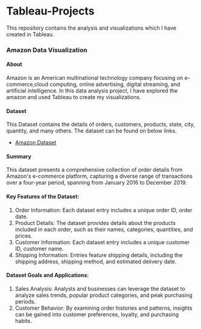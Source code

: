 # Tableau-Projects
This repository contains the analysis and visualizations which I have created in Tableau.

### Amazon Data Visualization
#### About
Amazon is an American multinational technology company focusing on e-commerce,cloud computing, online advertising, digital streaming, and artificial intelligence. In this data analysis project, I have explored the amazon and used Tableau to create my visualizations.

#### Dataset
This Dataset contains the details of orders, customers, products, state, city, quantity, and many others. The dataset can be found on below links.

- [Amazon Dataset](https://github.com/Pratham-dhobi/Tableau-Projects/blob/main/AmazonData/amazon.csv)

#### Summary
This dataset presents a comprehensive collection of order details from Amazon's e-commerce platform, capturing a diverse range of transactions over a four-year period, spanning from January 2016 to December 2019.

#### Key Features of the Dataset:

1. Order Information: Each dataset entry includes a unique order ID, order date.
2. Product Details: The dataset provides details about the products included in each order, such as their names, categories, quantities, and prices.
3. Customer Information: Each dataset entry includes a unique customer ID, customer name.
4. Shipping Information: Entries feature shipping details, including the shipping address, shipping method, and estimated delivery date.

#### Dataset Goals and Applications:

1. Sales Analysis: Analysts and businesses can leverage the dataset to analyze sales trends, popular product categories, and peak purchasing periods.
2. Customer Behavior: By examining order histories and patterns, insights can be gained into customer preferences, loyalty, and purchasing habits.
